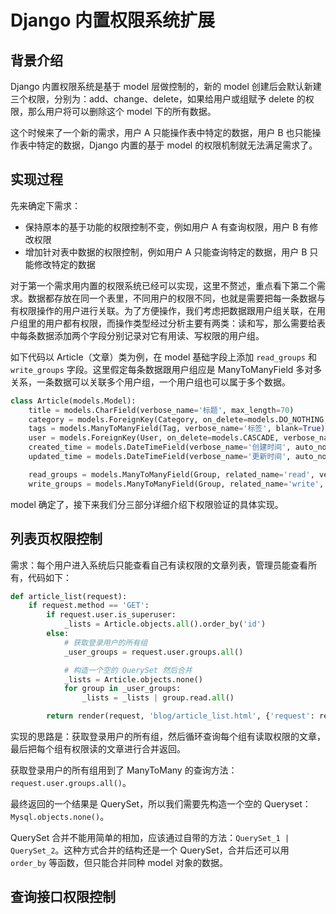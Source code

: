 # Django 内置权限系统扩展

## 背景介绍

Django 内置权限系统是基于 model 层做控制的，新的 model 创建后会默认新建三个权限，分别为：add、change、delete，如果给用户或组赋予 delete 的权限，那么用户将可以删除这个 model 下的所有数据。

这个时候来了一个新的需求，用户 A 只能操作表中特定的数据，用户 B 也只能操作表中特定的数据，Django 内置的基于 model 的权限机制就无法满足需求了。

## 实现过程

先来确定下需求：

* 保持原本的基于功能的权限控制不变，例如用户 A 有查询权限，用户 B 有修改权限
* 增加针对表中数据的权限控制，例如用户 A 只能查询特定的数据，用户 B 只能修改特定的数据

对于第一个需求用内置的权限系统已经可以实现，这里不赘述，重点看下第二个需求。数据都存放在同一个表里，不同用户的权限不同，也就是需要把每一条数据与有权限操作的用户进行关联。为了方便操作，我们考虑把数据跟用户组关联，在用户组里的用户都有权限，而操作类型经过分析主要有两类：读和写，那么需要给表中每条数据添加两个字段分别记录对它有用读、写权限的用户组。

如下代码以 Article（文章）类为例，在 model 基础字段上添加 `read_groups` 和 `write_groups` 字段。这里假定每条数据跟用户组应是 ManyToManyField 多对多关系，一条数据可以关联多个用户组，一个用户组也可以属于多个数据。

```python
class Article(models.Model):
    title = models.CharField(verbose_name='标题', max_length=70)
    category = models.ForeignKey(Category, on_delete=models.DO_NOTHING, verbose_name='分类', blank=True, null=True)
    tags = models.ManyToManyField(Tag, verbose_name='标签', blank=True)
    user = models.ForeignKey(User, on_delete=models.CASCADE, verbose_name='作者')
    created_time = models.DateTimeField(verbose_name='创建时间', auto_now_add=True)
    updated_time = models.DateTimeField(verbose_name='更新时间', auto_now=True)

    read_groups = models.ManyToManyField(Group, related_name='read', verbose_name='读权限')
    write_groups = models.ManyToManyField(Group, related_name='write', verbose_name='写权限')
```

model 确定了，接下来我们分三部分详细介绍下权限验证的具体实现。

## 列表页权限控制

需求：每个用户进入系统后只能查看自己有读权限的文章列表，管理员能查看所有，代码如下：

```python
def article_list(request):
    if request.method == 'GET':
        if request.user.is_superuser:
            _lists = Article.objects.all().order_by('id')
        else:
            # 获取登录用户的所有组
            _user_groups = request.user.groups.all()

            # 构造一个空的 QuerySet 然后合并
            _lists = Article.objects.none()
            for group in _user_groups:
                _lists = _lists | group.read.all()

        return render(request, 'blog/article_list.html', {'request': request, 'lPage': _lists})
```

实现的思路是：获取登录用户的所有组，然后循环查询每个组有读取权限的文章，最后把每个组有权限读的文章进行合并返回。

获取登录用户的所有组用到了 ManyToMany 的查询方法：`request.user.groups.all()`。

最终返回的一个结果是 QuerySet，所以我们需要先构造一个空的 Queryset：`Mysql.objects.none()`。

QuerySet 合并不能用简单的相加，应该通过自带的方法：`QuerySet_1 | QuerySet_2`。这种方式合并的结构还是一个 QuerySet，合并后还可以用 `order_by` 等函数，但只能合并同种 model 对象的数据。

## 查询接口权限控制



